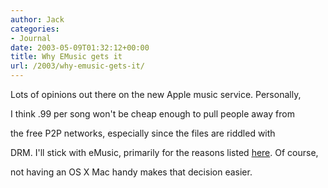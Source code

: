 ```yaml
---
author: Jack
categories:
- Journal
date: 2003-05-09T01:32:12+00:00
title: Why EMusic gets it
url: /2003/why-emusic-gets-it/
---
```


Lots of opinions out there on the new Apple music service. Personally,
  

  
I think .99 per song won't be cheap enough to pull people away from
  

  
the free P2P networks, especially since the files are riddled with
  

  
DRM. I'll stick with eMusic, primarily for the reasons listed [here][1]. Of course,
  

  
not having an OS X Mac handy makes that decision easier.

 [1]: //www.swcp.com/~hudson/emusic.html"